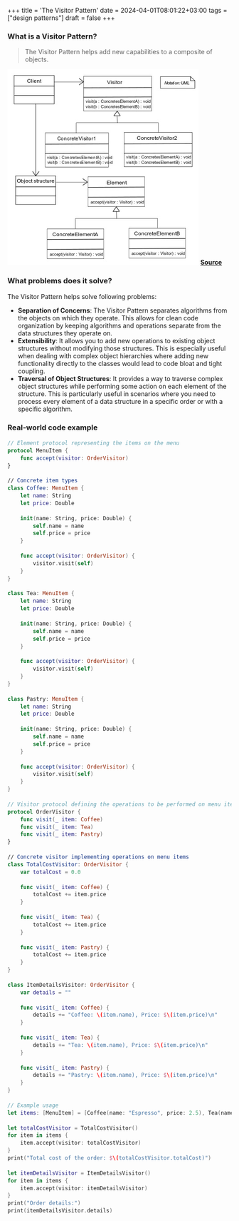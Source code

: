 +++
title = 'The Visitor Pattern'
date = 2024-04-01T08:01:22+03:00
tags = ["design patterns"]
draft = false
+++

### What is a Visitor Pattern?
> The Visitor Pattern helps add new capabilities to a composite of objects.

![alt image](images/1.jpg#center)
**[Source](https://en.wikipedia.org/wiki/Visitor_pattern#/media/File:Visitor_design_pattern.svg)** 

### What problems does it solve?

The Visitor Pattern helps solve following problems:

- **Separation of Concerns**: The Visitor Pattern separates algorithms from the objects on which they operate. This allows for clean code organization by keeping algorithms and operations separate from the data structures they operate on.
- **Extensibility**: It allows you to add new operations to existing object structures without modifying those structures. This is especially useful when dealing with complex object hierarchies where adding new functionality directly to the classes would lead to code bloat and tight coupling.
- **Traversal of Object Structures**: It provides a way to traverse complex object structures while performing some action on each element of the structure. This is particularly useful in scenarios where you need to process every element of a data structure in a specific order or with a specific algorithm.

### Real-world code example
```swift
// Element protocol representing the items on the menu
protocol MenuItem {
    func accept(visitor: OrderVisitor)
}

// Concrete item types
class Coffee: MenuItem {
    let name: String
    let price: Double
    
    init(name: String, price: Double) {
        self.name = name
        self.price = price
    }
    
    func accept(visitor: OrderVisitor) {
        visitor.visit(self)
    }
}

class Tea: MenuItem {
    let name: String
    let price: Double
    
    init(name: String, price: Double) {
        self.name = name
        self.price = price
    }
    
    func accept(visitor: OrderVisitor) {
        visitor.visit(self)
    }
}

class Pastry: MenuItem {
    let name: String
    let price: Double
    
    init(name: String, price: Double) {
        self.name = name
        self.price = price
    }
    
    func accept(visitor: OrderVisitor) {
        visitor.visit(self)
    }
}

// Visitor protocol defining the operations to be performed on menu items
protocol OrderVisitor {
    func visit(_ item: Coffee)
    func visit(_ item: Tea)
    func visit(_ item: Pastry)
}

// Concrete visitor implementing operations on menu items
class TotalCostVisitor: OrderVisitor {
    var totalCost = 0.0
    
    func visit(_ item: Coffee) {
        totalCost += item.price
    }
    
    func visit(_ item: Tea) {
        totalCost += item.price
    }
    
    func visit(_ item: Pastry) {
        totalCost += item.price
    }
}

class ItemDetailsVisitor: OrderVisitor {
    var details = ""
    
    func visit(_ item: Coffee) {
        details += "Coffee: \(item.name), Price: $\(item.price)\n"
    }
    
    func visit(_ item: Tea) {
        details += "Tea: \(item.name), Price: $\(item.price)\n"
    }
    
    func visit(_ item: Pastry) {
        details += "Pastry: \(item.name), Price: $\(item.price)\n"
    }
}

// Example usage
let items: [MenuItem] = [Coffee(name: "Espresso", price: 2.5), Tea(name: "Green Tea", price: 2.0), Pastry(name: "Croissant", price: 3.0)]

let totalCostVisitor = TotalCostVisitor()
for item in items {
    item.accept(visitor: totalCostVisitor)
}
print("Total cost of the order: $\(totalCostVisitor.totalCost)")

let itemDetailsVisitor = ItemDetailsVisitor()
for item in items {
    item.accept(visitor: itemDetailsVisitor)
}
print("Order details:")
print(itemDetailsVisitor.details)
```